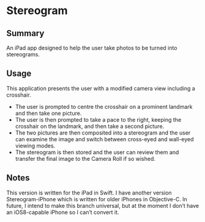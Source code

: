 # Stereogram
## Summary
An iPad app designed to help the user take photos to be turned into stereograms.

## Usage
This application presents the user with a modified camera view including a crosshair.
* The user is prompted to centre the crosshair on a prominent landmark and then take one picture.
* The user is then prompted to take a pace to the right, keeping the crosshair on the landmark, and then take a second picture.
* The two pictures are then composited into a stereogram and the user can examine the image and switch between cross-eyed and wall-eyed viewing modes. 
* The stereogram is then stored and the user can review them and transfer the final image to the Camera Roll if so wished.

## Notes
This version is written for the iPad in Swift. I have another version Stereogram-iPhone which is written for older iPhones in Objective-C. In future, I intend to make this branch universal, but at the moment I don’t have an iOS8-capable iPhone so I can’t convert it.